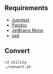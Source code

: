 ## Requirements
- [Jupytext](https://jupytext.readthedocs.io/en/latest/install.html)
- [Pandoc](https://pandoc.org/installing.html)
- [JetBrains Mono](https://www.jetbrains.com/lp/mono/)
- [sed](https://www.gnu.org/software/sed/)

## Convert

```bash
cd utility
./convert.sh
```
